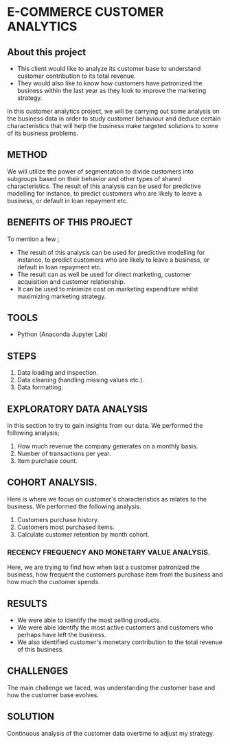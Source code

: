 # E-COMMERCE CUSTOMER ANALYTICS
## About this project
- This client would like to analyze its customer base to understand customer contribution to its total revenue.
- They would also like to know how customers have patronized the business within the last year as they look to improve the marketing strategy.

In this customer analytics project, we will be carrying out some analysis on the business data in order to study customer behaviour and deduce certain characteristics 
that will help the business make targeted solutions to some of its business problems.

## METHOD
We will utilize the power of segmentation to divide customers into subgroups based on their behavior and other types of shared characteristics. The result of this
analysis can be used for predictive modelling for instance, to predict customers who are likely to leave a business, or default in loan repayment etc.

## BENEFITS OF THIS PROJECT
To mention a few ;

- The result of this analysis can be used for predictive modelling for instance, to predict customers who are likely to leave a business, or default in loan repayment etc.
- The result can as well be used for direct marketing, customer acquisition and customer relationship.
- It can be used to minimize cost on marketing expenditure whilst maximizing marketing strategy.

## TOOLS
- Python (Anaconda Jupyter Lab)

## STEPS
1. Data loading and inspection.
2. Data cleaning (handling missing values etc.).
3. Data formatting.

## EXPLORATORY DATA ANALYSIS
In this section to try to gain insights from our data. We performed the following analysis;

1. How much revenue the company generates on a monthly basis.
2. Number of transactions per year.
3. Item purchase count.

## COHORT ANALYSIS.
Here is where we focus on customer's characteristics as relates to the business. We performed the following analysis.

1. Customers purchase history.
2. Customers most purchased items.
3. Calculate customer retention by month cohort.

### RECENCY FREQUENCY AND MONETARY VALUE ANALYSIS.

Here, we are trying to find how when last a customer patronized the business, how frequent the customers purchase item from the business and how much the customer spends.

## RESULTS
- We were able to identify the most selling products.
- We were able identify the most active customers and customers who perhaps have left the business.
- We also identified customer's monetary contribution to the total revenue of this business.

## CHALLENGES 
The main challenge we faced, was understanding the customer base and how the customer base evolves.

## SOLUTION
Continuous analysis of the customer data overtime to adjust my strategy.
